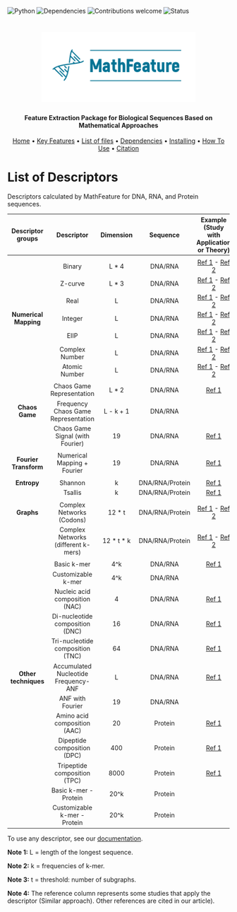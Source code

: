 ![Python](https://img.shields.io/badge/python-v3.7-blue)
![Dependencies](https://img.shields.io/badge/dependencies-up%20to%20date-brightgreen.svg)
![Contributions welcome](https://img.shields.io/badge/contributions-welcome-orange.svg)
![Status](https://img.shields.io/badge/status-up-brightgreen)

<h1 align="center">
  <img src="img/MathFeature.png" alt="MathFeature" width="350">
</h1>

<h4 align="center">Feature Extraction Package for Biological Sequences Based on Mathematical Approaches</h4>
	
<p align="center">
  <a href="https://bonidia.github.io/MathFeature/">Home</a> •
  <a href="#authors">Key Features</a> •
  <a href="#list-of-files">List of files</a> •
  <a href="#dependencies">Dependencies</a> •
  <a href="#installing-dependencies-and-package">Installing</a> •
  <a href="#how-to-use">How To Use</a> •
  <a href="#citation">Citation</a> 
</p>

<h1 align="center"></h1>

# List of Descriptors

Descriptors calculated by MathFeature for DNA, RNA, and Protein sequences.


| Descriptor groups     | Descriptor                           | Dimension  | Sequence        | Example (Study with Application or Theory)                                     |
|    :---:              |  :---:                               |  :---:     |  :---:          |  :---:                                                                         |
|                                                                                                                                                                              |
|                       | Binary                               | L * 4      | DNA/RNA         | [Ref 1](https://www.biorxiv.org/content/10.1101/2020.06.08.140368v2) - [Ref 2](https://journals.aps.org/prl/abstract/10.1103/PhysRevLett.68.3805) |
|                       | Z-curve                              | L * 3      | DNA/RNA         | [Ref 1](https://www.biorxiv.org/content/10.1101/2020.06.08.140368v2) - [Ref 2](https://www.tandfonline.com/doi/abs/10.1080/07391102.1994.10508031)|
|                       | Real                                 | L          | DNA/RNA         | [Ref 1](https://www.biorxiv.org/content/10.1101/2020.06.08.140368v2) - [Ref 2](https://link.springer.com/article/10.1155/S111086570430925X)       |
| **Numerical Mapping** | Integer                              | L          | DNA/RNA         | [Ref 1](https://www.biorxiv.org/content/10.1101/2020.06.08.140368v2) - [Ref 2](https://onlinelibrary.wiley.com/doi/abs/10.1111/j.1582-4934.2002.tb00196.x) |
|                       | EIIP                                 | L          | DNA/RNA         | [Ref 1](https://www.biorxiv.org/content/10.1101/2020.06.08.140368v2) - [Ref 2](https://www.ncbi.nlm.nih.gov/pmc/articles/PMC1891688/) |
|                       | Complex Number                       | L          | DNA/RNA         | [Ref 1](https://www.biorxiv.org/content/10.1101/2020.06.08.140368v2) - [Ref 2](https://ieeexplore.ieee.org/abstract/document/8361572)     |
|                       | Atomic Number                        | L          | DNA/RNA         | [Ref 1](https://doi.org/10.1117/12.732283) - [Ref 2]( https://doi.org/10.1371/journal.pone.0173288)                                       |
|                                                                                                                                                                              |
|                       | Chaos Game Representation            | L * 2      | DNA/RNA         | [Ref 1](https://doi.org/10.1093/nar/18.8.2163)                                                                                            |                                                                             |
| **Chaos Game**        | Frequency Chaos Game Representation  | L - k + 1  | DNA/RNA         |                                                                                |
|                       | Chaos Game Signal (with Fourier)     | 19         | DNA/RNA         | [Ref 1](https://doi.org/10.1016/j.ygeno.2016.08.002)                                                                                      |
|                                                                                                                                                                              |
| **Fourier Transform** | Numerical Mapping + Fourier          | 19         | DNA/RNA         | [Ref 1](https://www.biorxiv.org/content/10.1101/2020.06.08.140368v2)           |
|                                                                                                                                                                              |
| **Entropy**           | Shannon                              | k          | DNA/RNA/Protein | [Ref 1](https://www.biorxiv.org/content/10.1101/2020.06.08.140368v2)           |
|                       | Tsallis                              | k          | DNA/RNA/Protein | [Ref 1](https://www.biorxiv.org/content/10.1101/2020.06.08.140368v2)           |
|                                                                                                                                                                              |
| **Graphs**            | Complex Networks (Codons)            | 12 * t     | DNA/RNA/Protein | [Ref 1](https://www.biorxiv.org/content/10.1101/2020.06.08.140368v2) - [Ref 2](https://doi.org/10.1093/nar/gky462) |
|                       | Complex Networks (different k-mers)  | 12 * t * k | DNA/RNA/Protein | [Ref 1](https://www.biorxiv.org/content/10.1101/2020.06.08.140368v2) - [Ref 2](https://doi.org/10.1093/nar/gky462) |
|                                                                                                                                                                              |
|                       | Basic k-mer                          | 4^k        | DNA/RNA         | [Ref 1](https://www.biorxiv.org/content/10.1101/2020.06.08.140368v2)           |
|                       | Customizable k-mer                   | 4^k        | DNA/RNA         |                                                                                |
|                       | Nucleic acid composition (NAC)       | 4          | DNA/RNA         | [Ref 1](https://doi.org/10.1016/j.cmpb.2017.05.008)                            |
|                       | Di-nucleotide composition (DNC)      | 16         | DNA/RNA         | [Ref 1](https://doi.org/10.1016/j.cmpb.2017.05.008)                            |
|                       | Tri-nucleotide composition (TNC)     | 64         | DNA/RNA         | [Ref 1](https://doi.org/10.1016/j.cmpb.2017.05.008)                            |
| **Other techniques**  | Accumulated Nucleotide Frequency-ANF | L          | DNA/RNA         | [Ref 1](https://www.nature.com/articles/srep13859)                             |
|                       | ANF with Fourier                     | 19         | DNA/RNA         |                                                                                |
|                       | Amino acid composition (AAC)         | 20         | Protein         | [Ref 1](https://doi.org/10.3389/fcell.2020.578901)                             |
|                       | Dipeptide composition (DPC)          | 400        | Protein         | [Ref 1](https://doi.org/10.3389/fcell.2020.578901)                             |
|                       | Tripeptide composition (TPC)         | 8000       | Protein         | [Ref 1](https://doi.org/10.3389/fcell.2020.578901)                             |
|                       | Basic k-mer - Protein                | 20^k       | Protein         |                                                                                |
|                       | Customizable k-mer - Protein         | 20^k       | Protein         |                                                                                |


To use any descriptor, see our [documentation](https://bonidia.github.io/MathFeature/).

**Note 1:** L = length of the longest sequence.

**Note 2:** k = frequencies of k-mer.

**Note 3:** t = threshold: number of subgraphs.

**Note 4:** The reference column represents some studies that apply the descriptor (Similar approach). Other references are cited in our article).
